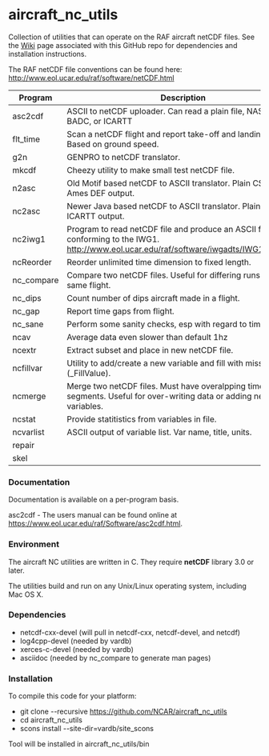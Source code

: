 # aircraft_nc_utils
Collection of utilities that can operate on the RAF aircraft netCDF files. See the [Wiki](https://github.com/NCAR/aircraft_nc_utils/wiki) page associated with this GitHub repo for dependencies and installation instructions.

The RAF netCDF file conventions can be found here: http://www.eol.ucar.edu/raf/software/netCDF.html

| Program | Description |
|  ------ | --------------- |
| asc2cdf | ASCII to netCDF uploader.  Can read a plain file, NASA Ames, BADC, or ICARTT |
| flt_time | Scan a netCDF flight and report take-off and landing times.  Based on ground speed. |
| g2n | GENPRO to netCDF translator. |
| mkcdf | Cheezy utility to make small test netCDF file. |
| n2asc | Old Motif based netCDF to ASCII translator. Plain CSV or Ames DEF output. |
| nc2asc | Newer Java based netCDF to ASCII translator. Plain CSV or ICARTT output. |
| nc2iwg1 | Program to read netCDF file and produce an ASCII file conforming to the IWG1.  http://www.eol.ucar.edu/raf/software/iwgadts/IWG1_Def.html |
| ncReorder | Reorder unlimited time dimension to fixed length. |
| nc_compare | Compare two netCDF files.  Useful for differing runs of the same flight. |
| nc_dips | Count number of dips aircraft made in a flight. |
| nc_gap | Report time gaps from flight. |
| nc_sane | Perform some sanity checks, esp with regard to time. |
| ncav | Average data even slower than default 1hz |
| ncextr | Extract subset and place in new netCDF file. |
| ncfillvar | Utility to add/create a new variable and fill with missing value (_FillValue). |
| ncmerge | Merge two netCDF files.  Must have overalpping time segments.  Useful for over-writing data or adding new variables. |
| ncstat | Provide statitistics from variables in file.
| ncvarlist | ASCII output of variable list.  Var name, title, units. |
| repair | |
| skel | |

### Documentation ###

Documentation is available on a per-program basis.

asc2cdf - The users manual can be found online at https://www.eol.ucar.edu/raf/Software/asc2cdf.html.

### Environment ###

The aircraft NC utilities are written in C. They require **netCDF** library 3.0 or later.

The utilities build and run on any Unix/Linux operating system, including Mac OS X.

### Dependencies ###
 * netcdf-cxx-devel (will pull in netcdf-cxx, netcdf-devel, and netcdf)
 * log4cpp-devel (needed by vardb)
 * xerces-c-devel (needed by vardb)
 * asciidoc (needed by nc_compare to generate man pages)

### Installation ###

To compile this code for your platform:
* git clone --recursive https://github.com/NCAR/aircraft_nc_utils
* cd aircraft_nc_utils
* scons install --site-dir=vardb/site_scons

Tool will be installed in aircraft_nc_utils/bin
